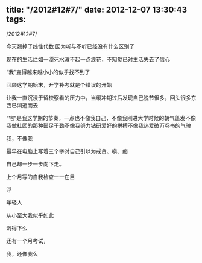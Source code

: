title: "/2012#12#7/"
date: 2012-12-07 13:30:43
tags:
---

/2012#12#7/

今天翘掉了线性代数 因为听与不听已经没有什么区别了

现在的生活烂如一潭死水激不起一点浪花，不知觉已对生活失去了信心

“我”变得越来越小小的似乎找不到了

回顾这学期始末，开学补考就是个错误的开始

让我一直沉浸于留校察看的压力中，当缓冲期过后发现自己脱节很多，回头很多东西已消逝而去

“宅"是我这学期的节奏，一点也不像我自己，不像我刚进大学时候的朝气蓬发不像我做社团的那种鼓足干劲不像我努力钻研爱好的拼搏不像我热爱破万卷书的气魄

我，不像我

最早在电脑上写着三个字对自己引以为戒贪、嗔、痴

自己却一步一步向下走。

上个月写的自我检查一一在目

浮

年轻人

从小至大我似乎如此

沉得下么

还有一个月考试，

我，还像我么